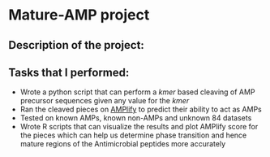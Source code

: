 
# Mature-AMP project </br>

## Description of the project: </br>

## Tasks that I performed: </br>
   - Wrote a python script that can perform a *kmer* based cleaving of AMP precursor sequences given any value for the *kmer*
   - Ran the cleaved pieces on [AMPlify](https://github.com/bcgsc/AMPlify) to predict their ability to act as AMPs
   - Tested on known AMPs, known non-AMPs and unknown 84 datasets 
   - Wrote R scripts that can visualize the results and plot AMPlify score for the pieces which can help us determine phase transition and hence mature regions of        the Antimicrobial peptides more accurately
   




